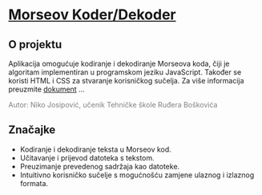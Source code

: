 # [Morseov Koder/Dekoder](https://n1ko-josipovic.github.io/morse-translator/)

## O projektu 
  Aplikacija omogućuje kodiranje i dekodiranje Morseova koda, čiji je algoritam implementiran u programskom jeziku JavaScript. Također se koristi HTML i CSS za stvaranje korisničkog sučelja. Za više informacija preuzmite <a href="https://github.com/n1ko-josipovic/morse-code/blob/main/public/files/about.pdf" target="_blank">dokument</a> ...

<span style="color:grey">Autor: Niko Josipović, učenik Tehničke škole Ruđera Boškovića</span>

## Značajke
* Kodiranje i dekodiranje teksta u Morseov kod.
* Učitavanje i prijevod datoteka s tekstom.
* Preuzimanje prevedenog sadržaja kao datoteke.
* Intuitivno korisničko sučelje s mogućnošću zamjene ulaznog i izlaznog formata.
